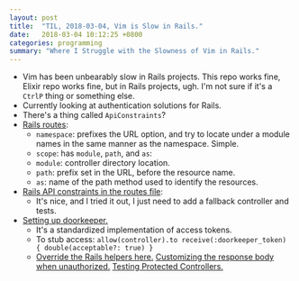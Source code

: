 ```yaml
---
layout: post
title:  "TIL, 2018-03-04, Vim is Slow in Rails."
date:   2018-03-04 10:12:25 +0800
categories: programming
summary: "Where I Struggle with the Slowness of Vim in Rails."
---
```


- Vim has been unbearably slow in Rails projects. This repo works fine, Elixir repo works fine, but in Rails projects, ugh. I'm not sure if it's a `CtrlP` thing or something else.
- Currently looking at authentication solutions for Rails.
- There's a thing called `ApiConstraints`?
- [Rails routes](https://devblast.com/b/rails-5-routes-scope-vs-namespace):
  - `namespace`: prefixes the URL option, and try to locate under a module names in the same manner as the namespace. Simple.
  - `scope`: has `module`, `path`, and `as`:
  - `module`: controller directory location.
  - `path`: prefix set in the URL, before the resource name.
  - `as`: name of the path method used to identify the resources.
- [Rails API constraints in the routes file](https://www.bignerdranch.com/blog/adding-versions-rails-api/):
  - It's nice, and I tried it out, I just need to add a fallback controller and tests.
- [Setting up doorkeeper.](http://naturaily.com/blog/post/api-authentication-using-devise-and-doorkeeper-minimal-setup)
  - It's a standardized implementation of access tokens.
  - To stub access: `allow(controller).to receive(:doorkeeper_token) { double(acceptable?: true) }`
  - [Override the Rails helpers here.](https://github.com/doorkeeper-gem/doorkeeper/blob/master/lib/doorkeeper/rails/helpers.rb) [Customizing the response body when unauthorized.](https://github.com/doorkeeper-gem/doorkeeper/wiki/Customizing-the-response-body-when-unauthorized) [Testing Protected Controllers.](https://github.com/doorkeeper-gem/doorkeeper/wiki/Testing-protected-controllers)

